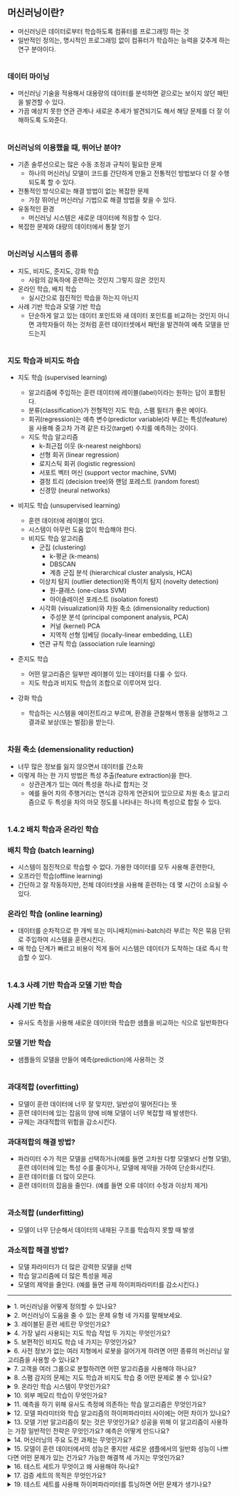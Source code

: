 ## 머신러닝이란?
- 머신러닝은 데이터로부터 학습하도록 컴퓨터를 프로그래밍 하는 것
- 일반적인 정의는, 명시적인 프로그래밍 없이 컴퓨터가 학습하는 능력을 갖추게 하는 연구 분야이다.
#
### 데이터 마이닝
- 머신러닝 기술을 적용해서 대용량의 데이터를 분석하면 겉으로는 보이지 않던 패턴을 발견할 수 있다.
- 가끔 예상치 못한 연관 관계나 새로운 추세가 발견되기도 해서 해당 문제를 더 잘 이해하도록 도와준다.
#
### 머신러닝의 이용했을 때, 뛰어난 분야?
- 기존 솔루션으로는 많은 수동 조정과 규칙이 필요한 문제
    - 하나의 머신러닝 모델이 코드를 간단하게 만들고 전통적인 방법보다 더 잘 수행되도록 할 수 있다.
- 전통적인 방식으로는 해결 방법이 없는 복잡한 문제
    - 가장 뛰어난 머신러닝 기법으로 해결 방법을 찾을 수 있다.
- 유동적인 환경
    - 머신러닝 시스템은 새로운 데이터에 적응할 수 있다.
- 복잡한 문제와 대량의 데이터에서 통찰 얻기

#
### 머신러닝 시스템의 종류
- 지도, 비지도, 준지도, 강화 학습
    - 사람의 감독하에 훈련하는 것인지 그렇지 않은 것인지
- 온라인 학습, 배치 학습
    - 실시간으로 점진적인 학습을 하는지 아닌지
- 사례 기반 학습과 모델 기반 학습
    - 단순하게 알고 있는 데이터 포인트와 새 데이터 포인트를 비교하는 것인지 아니면 과학자들이 하는 것처럼 훈련 데이터셋에서 패턴을 발견하여 예측 모델을 만드는지

#
### 지도 학습과 비지도 하습
- 지도 학습 (supervised learning)
    - 알고리즘에 주입하는 훈련 데이터에 레이블(label)이라는 원하는 답이 포함된다.
    - 분류(classification)가 전형적인 지도 학습, 스팸 필터가 좋은 예이다.
    - 회귀(regression)는 예측 변수(predictor variable)라 부르는 특성(feature)을 사용해 중고차 가격 같은 타깃(target) 수치를 예측하는 것이다.
    - 지도 학습 알고리즘
        - k-최근접 이웃 (k-nearest neighbors)
        - 선형 회귀 (linear regression)
        - 로지스틱 회귀 (logistic regression)
        - 서포트 벡터 머신 (support vector machine, SVM)
        - 결정 트리 (decision tree)와 랜덤 포레스트 (random forest)
        - 신경망 (neural networks)

- 비지도 학습 (unsupervised learning)
    - 훈련 데이터에 레이블이 없다.
    - 시스템이 아무런 도움 없이 학습해야 한다.
    - 비지도 학습 알고리즘
        - 군집 (clustering)
            - k-평균 (k-means)
            - DBSCAN
            - 계층 군집 분석 (hierarchical cluster analysis, HCA)
        - 이상치 탐지 (outlier detection)와 특이치 탐지 (novelty detection)
            - 원-클래스 (one-class SVM)
            - 아이솔레이션 포레스트 (isolation forest)
        - 시각화 (visualization)와 차원 축소 (dimensionality reduction)
            - 주성분 분석 (principal component analysis, PCA)
            - 커널 (kernel) PCA
            - 지역적 선형 임베딩 (locally-linear embedding, LLE)
        - 연관 규칙 학습 (association rule learning)
- 준지도 학습
    - 어떤 알고리즘은 일부만 레이블이 있는 데이터를 다룰 수 있다.
    - 지도 학습과 비지도 학습의 조합으로 이루어져 있다.
- 강화 학습
    - 학습하는 시스템을 에이전트라고 부르며, 환경을 관찰해서 행동을 실행하고 그 결과로 보상(또는 벌점)을 받는다.

            

#
### 차원 축소 (demensionality reduction)
- 너무 많은 정보를 잃지 않으면서 데이터를 간소화
- 이렇게 하는 한 가지 방법은 특성 추출(feature extraction)을 한다.
    - 상관관계가 있는 여러 특성을 하나로 합치는 것
    - 예를 들어 차의 주행거리는 연식과 강하게 연관되어 있으므로 차원 축소 알고리즘으로 두 특성을 차의 마모 정도를 나타내는 하나의 특성으로 합칠 수 있다.

#

### 1.4.2 배치 학습과 온라인 학습
### 배치 학습 (batch learning)
- 시스템이 점진적으로 학습할 수 없다. 가용한 데이터를 모두 사용해 훈련한다,
- 오프라인 학습(offline learning)
- 간단하고 잘 작동하지만, 전체 데이터셋을 사용해 훈련하는 데 몇 시간이 소요될 수 있다.

### 온라인 학습 (online learning)
- 데이터를 순차적으로 한 개씩 또는 미니배치(mini-batch)라 부르는 작은 묶음 단위로 주입하여 시스템을 훈련시킨다.
- 매 학습 단계가 빠르고 비용이 적게 들어 시스템은 데이터가 도착하는 대로 즉시 학습할 수 있다.

#
### 1.4.3 사례 기반 학습과 모델 기반 학습
### 사례 기반 학습
- 유사도 측정을 사용해 새로운 데이터와 학습한 샘플을 비교하는 식으로 일반화한다
### 모델 기반 학습
- 샘플들의 모델을 만들어 예측(prediction)에 사용하는 것
#

### 과대적합 (overfitting)
- 모델이 훈련 데이터에 너무 잘 맞지만, 일반성이 떨어진다는 뜻
- 훈련 데이터에 있는 잡음의 양에 비해 모델이 너무 복잡할 때 발생한다.
- 규제는 과대적합의 위험을 감소시킨다.

### 과대적합의 해결 방법?
- 파라미터 수가 적은 모델을 선택하거나(예를 들면 고차원 다항 모델보다 선형 모델), 훈련 데이터에 있는 특성 수를 줄이거나, 모델에 제약을 가하여 단순화시킨다.
- 훈련 데이터를 더 많이 모은다.
- 훈련 데이터의 잡음을 줄인다. (예를 들면 오류 데이터 수정과 이상치 제거)
#
### 과소적합 (underfitting)
- 모델이 너무 단순해서 데이터의 내재된 구조를 학습하지 못할 때 발생

### 과소적합 해결 방법?
- 모델 파라미터가 더 많은 강력한 모델을 선택
- 학습 알고리즘에 더 많은 특성을 제공
- 모델의 제약을 줄인다. (예를 들면 규제 하이퍼파라미터를 감소시킨다.)

---

<details>
<summary>1. 머신러닝을 어떻게 정의할 수 있나요?</summary>
<div markdown="1">       
데이터로부터 학습할 수 있는 시스템을 만드는 것이다. 학습이란 어떤 작업에서 주어진 성능 지표가 더 나아지는 것을 의미한다.
</div>
</details>

<details>
<summary>2. 머신러닝이 도움을 줄 수 있는 문제 유형 네 가지를 말해보세요.</summary>
<div markdown="2">
1) 명확한 해결책이 없는 복잡한 문제 <br />
2) 수작업으로 만든 긴 규칙 리스트를 대체하는 경우 <br />
3) 변화하는 환경에 적응하는 시스템을 만드는 경우 <br />
4) 사람에게 통찰을 제공해야 하는 경우(예를 들면 데이터 마이닝)
</div>
</details>

<details>
<summary>3. 레이블된 훈련 세트란 무엇인가요?</summary>
<div markdown="3">
각 샘플에 대해 원하는 정답(레이블)을 담고 있는 훈련 세트이다.
</div>
</details>

<details>
<summary>4. 가장 널리 사용되는 지도 학습 작업 두 가지는 무엇인가요?</summary>
<div markdown="4">
회귀와 분류
</div>
</details>

<details>
<summary>5. 보편적인 비지도 학습 네 가지는 무엇인가요?</summary>
<div markdown="5">
군집, 시각화, 차원 축소, 연관 규칙 학습
</div>
</details>

<details>
<summary>6. 사전 정보가 없는 여러 지형에서 로봇을 걸어가게 하려면 어떤 종류의 머신러닝 알고리즘을 사용할 수 있나요?</summary>
<div markdown="6">
강화 학습
</div>
</details>

<details>
<summary>7. 고객을 여러 그룹으로 분할하려면 어떤 알고리즘을 사용해야 하나요?</summary>
<div markdown="7">
만약 그룹을 어떻게 정의할지 모른다면 비슷한 고객끼리 군집으로 나누기 위해 군집 알고리즘(비지도 학습)을 사용할 수 있습니다. 그러나 어떤 그룹이 있어야 할지 안다면 분류 알고리즘(지도 학습)에 각 그룹에 대한 샘플을 주입합니다. 그러면 알고리즘이 전체 고객을 여러 그룹으로 분류하게 될 것입니다.
</div>
</details>

<details>
<summary>8. 스팸 감지의 문제는 지도 학습과 비지도 학습 중 어떤 문제로 볼 수 있나요?</summary>
<div markdown="8">
스팸 감지는 전형적인 지도 학습 문제입니다. 알고리즘에 많은 이메일과 이에 상응하는 레이블(스팸 혹은 스팸 아님)이 제공됩니다.
</div>
</details>

<details>
<summary>9. 온라인 학습 시스템이 무엇인가요?</summary>
<div markdown="9">
배치 학습 시스템과 달리 점진적으로 학습할 수 있습니다. 이 방식은 변화하는 데이터와 자율 시스템에 빠르게 적응하고 매우 많은 양의 데이터를 훈련시킬 수 있습니다.
</div>
</details>

<details>
<summary>10. 외부 메모리 학습이 무엇인가요?</summary>
<div markdown="10">
외부 메모리 알고리즘은 컴퓨터의 주메모리에 들어갈 수 없는 대용량의 데이터를 다룰 수 있습니다. 외부 메모리 학습 알고리즘은 데이터를 미니배치로 나누고 온라인 학습 기법을 사용해 학습합니다.
</div>
</details>

<details>
<summary>11. 예측을 하기 위해 유사도 측정에 의존하는 학습 알고리즘은 무엇인가요?</summary>
<div markdown="11">
사례 기반 학습 알고리즘은 훈련 데이터를 기억하는 학습입니다. 새로운 샘플이 주어지면 유사도 측정을 사용해 학습된 샘플 중에서 가장 비슷한 것을 찾아 예측으로 사용합니다.
</div>
</details>

<details>
<summary>12. 모델 파라미터와 학습 알고리즘의 하이퍼파라미터 사이에는 어떤 차이가 있나요?</summary>
<div markdown="12">
모델은 하나 이상의 파라미터(예를 들면 선형 모델의 기울기)를 사용해 새로운 샘플이 주어지면 무엇을 예측할지 결정합니다. 학습 알고리즘은 모델이 새로운 샘플에 잘 일반화되도록 이런 파라미터들의 최적값을 찾습니다. 하이퍼파라미터는 모델이 아니라 이런 학습 알고리즘 자체의 파라미터입니다. (예를 들면 적용할 규제의 정도)
</div>
</details>

<details>
<summary>13. 모델 기반 알고리즘이 찾는 것은 무엇인가요? 성공을 위해 이 알고리즘이 사용하는 가장 일반적인 전략은 무엇인가요? 예측은 어떻게 만드나요?</summary>
<div markdown="13">
모델 기반 학습 알고리즘은 새로운 샘플에 잘 일반화되기 위한 모델 파라미터의 최적값을 찾습니다. 일반적으로 훈련 데이터에서 시스템의 예측이 얼마나 나쁜지 측정하고 모델에 규제가 있다면 모델 복잡도에 대한 페널티를 더한 비용 함수를 최소화함으로써 시스템을 훈련시킵니다. 예측을 만들려면 학습 알고리즘이 찾은 파라미터를 사용하는 모델의 예측 함수에 새로운 샘플의 특성을 주입합니다.
</div>
</details>

<details>
<summary>14. 머신러닝의 주요 도전 과제는 무엇인가요?</summary>
<div markdown="14">
부족한 데이터, 낮은 데이터 품질, 대표성 없는 데이터, 무의미한 특성, 훈련 데이터에 과소적합된 과도하게 간단한 모델, 훈련 데이터에 과대적합된 과도하게 복잡한 모델 등입니다.
</div>
</details>

<details>
<summary>15. 모델이 훈련 데이터에서의 성능은 좋지만 새로운 샘플에서의 일반화 성능이 나쁘다면 어떤 문제가 있는 건가요? 가능한 해결책 세 가지는 무엇인가요?</summary>
<div markdown="15">
훈련 데이터에 과대적합되었을 가능성이 높다.
해결책
- 더 많은 데이터를 모은다.
- 모델을 단순화한다. (간단한 알고리즘을 선택 / 특성이나 파라미터의 수를 줄인다 / 모델에 규제를 추가)
- 훈련 데이터에 있는 잡음을 감소시킨다.
</div>
</details>

<details>
<summary>16. 테스트 세트가 무엇이고 왜 사용해야 하나요?</summary>
<div markdown="16">
테스트 세트는 실전에 배치되기 전에 모델이 새로운 샘플에 대해 만들 일반화 오차를 추정하기 위해 사용합니다.
</div>
</details>

<details>
<summary>17. 검증 세트의 목적은 무엇인가요?</summary>
<div markdown="17">
검증 세트는 모델을 비교하는 데 사용됩니다. 이를 사용해 가장 좋은 모델을 고르고 하이퍼파라미터를 튜닝합니다.
</div>
</details>

<details>
<summary>19. 테스트 세트를 사용해 하이퍼파라미터를 튜닝하면 어떤 문제가 생기나요?</summary>
<div markdown="19">
테스트 세트를 사용해 하이퍼파라미터를 튜닝하면 테스트 세트에 과대적합될 위험이 있고 일반화 오차를 낙관적으로 측정하게 됩니다. (모델을 출시하면 기대한 것보다 나쁜 성능을 낼 것입니다.)
</div>
</details>

